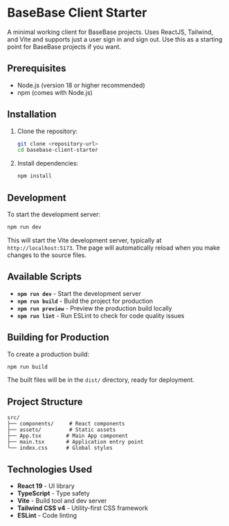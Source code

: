 # BaseBase Client Starter

A minimal working client for BaseBase projects. Uses ReactJS, Tailwind, and Vite and supports just a user sign in and sign out. Use this as a starting point for BaseBase projects if you want.

## Prerequisites

- Node.js (version 18 or higher recommended)
- npm (comes with Node.js)

## Installation

1. Clone the repository:

   ```bash
   git clone <repository-url>
   cd basebase-client-starter
   ```

2. Install dependencies:
   ```bash
   npm install
   ```

## Development

To start the development server:

```bash
npm run dev
```

This will start the Vite development server, typically at `http://localhost:5173`. The page will automatically reload when you make changes to the source files.

## Available Scripts

- **`npm run dev`** - Start the development server
- **`npm run build`** - Build the project for production
- **`npm run preview`** - Preview the production build locally
- **`npm run lint`** - Run ESLint to check for code quality issues

## Building for Production

To create a production build:

```bash
npm run build
```

The built files will be in the `dist/` directory, ready for deployment.

## Project Structure

```
src/
├── components/     # React components
├── assets/         # Static assets
├── App.tsx        # Main App component
├── main.tsx       # Application entry point
└── index.css      # Global styles
```

## Technologies Used

- **React 19** - UI library
- **TypeScript** - Type safety
- **Vite** - Build tool and dev server
- **Tailwind CSS v4** - Utility-first CSS framework
- **ESLint** - Code linting
